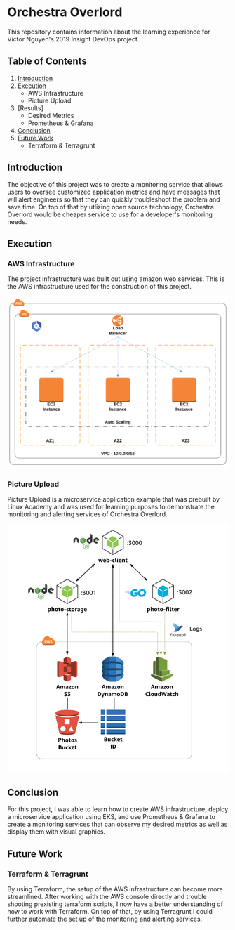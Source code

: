 # Orchestra Overlord

This repository contains information about the learning experience for Victor Nguyen's 2019 Insight DevOps project.

## Table of Contents

1. [Introduction](README.md#introduction)
2. [Execution](README.md#execution)
	* AWS Infrastructure
    * Picture Upload
3. [Results]
    * Desired Metrics
	* Prometheus & Grafana
4. [Conclusion](README.md#conclusion)
5. [Future Work](README.md#future-work)
    * Terraform & Terragrunt
    

## Introduction

The objective of this project was to create a monitoring service that allows users to oversee customized application metrics and have messages that will alert engineers so that they can quickly troubleshoot the problem and save time. On top of that by utlizing open source technology, Orchestra Overlord would be cheaper service to use for a developer's monitoring needs.


## Execution

### AWS Infrastructure 

The project infrastructure was built out using amazon web services. 
This is the AWS infrastructure used for the construction of this project.

![Fig 1: AWS infrastructure](/images/aws_infra.png)

### Picture Upload

Picture Upload is a microservice application example that was prebuilt by Linux Academy and was used for learning purposes to demonstrate the monitoring and alerting services of Orchestra Overlord.

![Fig 2: Picture Upload](/images/picture_upload_infra.png)

## Conclusion

For this project, I was able to learn how to create AWS infrastructure, deploy a microservice application using EKS, and use Prometheus & Grafana to create a monitoring services that can observe my desired metrics as well as display them with visual graphics. 

## Future Work

### Terraform & Terragrunt

By using Terraform, the setup of the AWS infrastructure can become more streamlined. After working with the AWS console directly and trouble shooting prexisting terraform scripts, I now have a better understanding of how to work with Terraform. On top of that, by using Terragrunt I could further automate the set up of the monitoring and alerting services.

